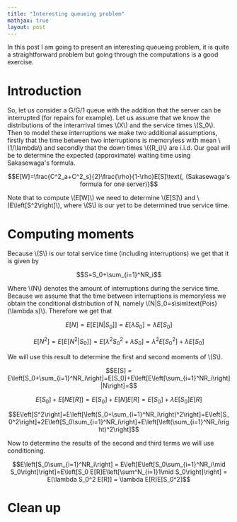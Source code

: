 ```yaml
---
title: "Interesting queueing problem"
mathjax: true
layout: post
---
```

In this post I am going to present an interesting queueing problem, it is quite a straightforward problem but going through the computations is a good exercise.

# Introduction

So, let us consider a G/G/1 queue with the addition that the server can be interrupted (for repairs for example). Let us assume that we know the distributions of the interarrival times \\(X\\) and the service times \\(S_0\\). Then to model these interruptions we make two additional assumptions, firstly that the time between two interruptions is memoryless with mean \\(1/\lambda\\) and secondly that the down times \\(\{R_i\}\\) are i.i.d.
Our goal will be to determine the expected (approximate) waiting time using Sakasewaga's formula.

$$E[W]=\frac{C^2_a+C^2_s}{2}\frac{\rho}{1-\rho}E[S]\text{, (Sakasewaga's formula for one server)}$$

Note that to compute \\(E[W]\\) we need to determine \\(E[S]\\) and \\(E\left[S^2\right]\\), where \\(S\\) is our yet to be determined true service time.

# Computing moments

Because \\(S\\) is our total service time (including interruptions) we get that it is given by

$$S=S_0+\sum_{i=1}^NR_i$$

Where \\(N\\) denotes the amount of interruptions during the service time. Because we assume that the time between interruptions is memoryless we obtain the conditional distribution of N, namely \\(N\|S_0=s\sim\text{Pois}(\lambda s)\\). Therefore we get that

$$E[N]=E[E[N|S_0]]=E[\lambda S_0] = \lambda E[S_0]$$

$$E[N^2]=E[E[N^2|S_0]]=E[\lambda^2 S_0^2 + \lambda S_0] = \lambda^2 E[S_0^2] + \lambda E[S_0]$$

We will use this result to determine the first and second moments of \\(S\\).

$$E[S] = E\left[S_0+\sum_{i=1}^NR_i\right]=E[S_0]+E\left[E\left[\sum_{i=1}^NR_i\right]|N\right]=$$

$$E[S_0]+E\left[NE[R]\right]=E[S_0]+E[N]E[R]=E[S_0]+\lambda E[S_0]E[R]$$

$$E\left[S^2\right]=E\left[\left(S_0+\sum_{i=1}^NR_i\right)^2\right]=E\left[S_0^2\right]+2E\left[S_0\sum_{i=1}^NR_i\right]+E\left[\left(\sum_{i=1}^NR_i\right)^2\right]$$

Now to determine the results of the second and third terms we will use conditioning.

$$E\left[S_0\sum_{i=1}^NR_i\right] = E\left[E\left[S_0\sum_{i=1}^NR_i\mid S_0\right]\right]=E\left[S_0 E[R]E\left[\sum^N_{i=1}1\mid S_0\right]\right] = E[\lambda S_0^2 E[R]] = \lambda E[R]E[S_0^2]$$


# Clean up
